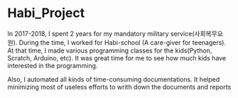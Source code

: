 # Habi_Project

In 2017-2018, I spent 2 years for my mandatory military service(사회복무요원). During the time, I worked for Habi-school (A care-giver for teenagers).
At that time, I made various programming classes for the kids(Python, Scratch, Arduino, etc). It was great time for me to see how much kids have interested in the programming.

Also, I automated all kinds of time-consuming documentations. It helped minimizing most of useless efforts to writh down the documents and reports    
